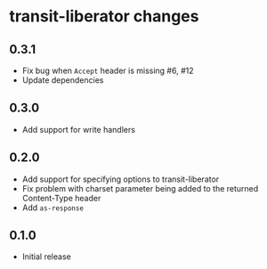 # transit-liberator changes

## 0.3.1

* Fix bug when `Accept` header is missing #6, #12
* Update dependencies

## 0.3.0

* Add support for write handlers

## 0.2.0

* Add support for specifying options to transit-liberator
* Fix problem with charset parameter being added to the returned Content-Type
  header
* Add `as-response`

## 0.1.0

* Initial release
